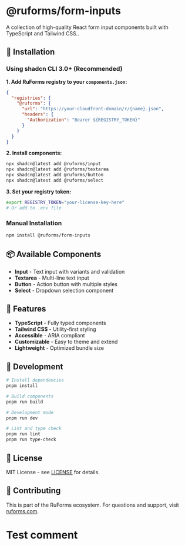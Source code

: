 # @ruforms/form-inputs

A collection of high-quality React form input components built with TypeScript and Tailwind CSS..

## 🚀 Installation

### Using shadcn CLI 3.0+ (Recommended)

**1. Add RuForms registry to your `components.json`:**

```json
{
  "registries": {
    "@ruforms": {
      "url": "https://your-cloudfront-domain/r/{name}.json",
      "headers": {
        "Authorization": "Bearer ${REGISTRY_TOKEN}"
      }
    }
  }
}
```

**2. Install components:**

```bash
npx shadcn@latest add @ruforms/input
npx shadcn@latest add @ruforms/textarea
npx shadcn@latest add @ruforms/button
npx shadcn@latest add @ruforms/select
```

**3. Set your registry token:**

```bash
export REGISTRY_TOKEN="your-license-key-here"
# Or add to .env file
```

### Manual Installation

```bash
npm install @ruforms/form-inputs
```

## 📦 Available Components

- **Input** - Text input with variants and validation
- **Textarea** - Multi-line text input
- **Button** - Action button with multiple styles
- **Select** - Dropdown selection component

## 🎨 Features

- **TypeScript** - Fully typed components
- **Tailwind CSS** - Utility-first styling
- **Accessible** - ARIA compliant
- **Customizable** - Easy to theme and extend
- **Lightweight** - Optimized bundle size

## 🔧 Development

```bash
# Install dependencies
pnpm install

# Build components
pnpm run build

# Development mode
pnpm run dev

# Lint and type check
pnpm run lint
pnpm run type-check
```

## 📝 License

MIT License - see [LICENSE](LICENSE) for details.

## 🤝 Contributing

This is part of the RuForms ecosystem. For questions and support, visit [ruforms.com](https://ruforms.com).

# Test comment
